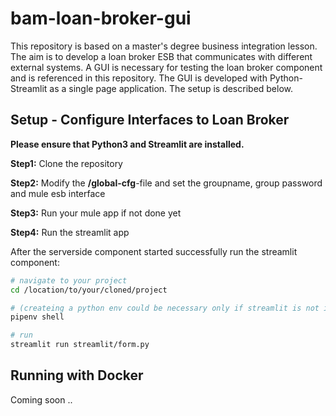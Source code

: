 # bam-loan-broker-gui
This repository is based on a master's degree business integration lesson. 
The aim is to develop a loan broker ESB that communicates with different external systems.
A GUI is necessary for testing the loan broker component and is referenced in this repository.
The GUI is developed with Python-Streamlit as a single page application. The setup is described below.

## Setup - Configure Interfaces to Loan Broker
**Please ensure that Python3 and Streamlit are installed.**

**Step1:** Clone the repository

**Step2:** Modify the **/global-cfg**-file and set the groupname, group password and mule esb interface

**Step3:** Run your mule app if not done yet

**Step4:** Run the streamlit app

After the serverside component started successfully run the streamlit component:
```bash
# navigate to your project
cd /location/to/your/cloned/project

# (createing a python env could be necessary only if streamlit is not installed on host)
pipenv shell

# run
streamlit run streamlit/form.py
```

## Running with Docker
Coming soon ..